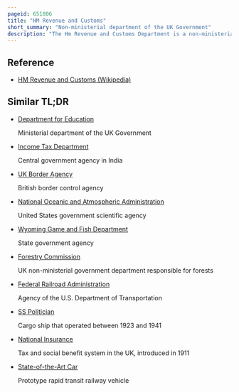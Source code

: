 ```yaml
---
pageid: 651806
title: "HM Revenue and Customs"
short_summary: "Non-ministerial department of the UK Government"
description: "The Hm Revenue and Customs Department is a non-ministerial Department of the uk Government responsible for the Collection of Taxes the Payment of some Forms of Support for the Administration of other regulatory Regimes including the national Minimum Wage and the Issuance of national Insurance Numbers. Hmrc was formed on 18 April 2005 by the Merger of the Inland Revenue and the Customs and Excise Department. The Department's Logo is st Edward's Crown surrounded by a Circle."
---
```


## Reference

- [HM Revenue and Customs (Wikipedia)](https://en.wikipedia.org/?curid=651806)

## Similar TL;DR

- [Department for Education](/tldr/en/department-for-education)

  Ministerial department of the UK Government

- [Income Tax Department](/tldr/en/income-tax-department)

  Central government agency in India

- [UK Border Agency](/tldr/en/uk-border-agency)

  British border control agency

- [National Oceanic and Atmospheric Administration](/tldr/en/national-oceanic-and-atmospheric-administration)

  United States government scientific agency

- [Wyoming Game and Fish Department](/tldr/en/wyoming-game-and-fish-department)

  State government agency

- [Forestry Commission](/tldr/en/forestry-commission)

  UK non-ministerial government department responsible for forests

- [Federal Railroad Administration](/tldr/en/federal-railroad-administration)

  Agency of the U.S. Department of Transportation

- [SS Politician](/tldr/en/ss-politician)

  Cargo ship that operated between 1923 and 1941

- [National Insurance](/tldr/en/national-insurance)

  Tax and social benefit system in the UK, introduced in 1911

- [State-of-the-Art Car](/tldr/en/state-of-the-art-car)

  Prototype rapid transit railway vehicle
